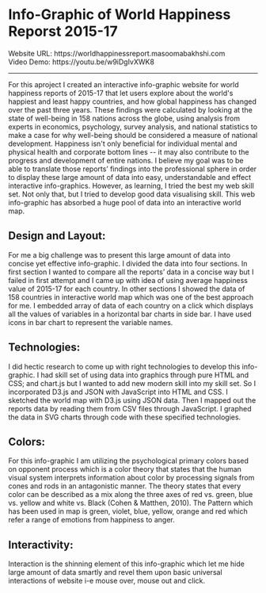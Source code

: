 <h1>Info-Graphic of World Happiness Reporst 2015-17</h1>
Website URL: https://worldhappinessreport.masoomabakhshi.com<br/>
Video Demo: https://youtu.be/w9iDgIvXWK8
<hr/>
For this aproject I created an interactive info-graphic website for world happiness reports of 2015-17 that let users explore about the world's happiest and least happy countries, and how global happiness has changed over the past three years. These findings were calculated by looking at the state of well-being in 158 nations across the globe, using analysis from experts in economics, psychology, survey analysis, and national statistics to make a case for why well-being should be considered a measure of national development. 
Happiness isn't only beneficial for individual mental and physical health and corporate bottom lines -- it may also contribute to the progress and development of entire nations. I believe my goal was to be able to translate those reports’ findings into the professional sphere in order to display these large amount of data into easy, understandable and effect interactive info-graphics. However, as learning, I tried the best my web skill set. Not only that, but I tried to develop good data visualising skill. This web info-graphic has absorbed a huge pool of data into an interactive world map. 
<h2>Design and Layout:</h2>
For me a big challenge was to present this large amount of data into concise yet effective info-graphic. I divided the data into four sections. In first section I wanted to compare all the reports’ data in a concise way but I failed in first attempt and I came up with idea of using average happiness value of 2015-17 for each country.
In other sections I showed the data of 158 countries in interactive world map which was one of the best approach for me. I embedded array of data of each country on a click which displays all the values of variables in a horizontal bar charts in side bar. I have used icons in bar chart to represent the variable names.  
<h2>Technologies:</h2>  
I did hectic research to come up with right technologies to develop this info-graphic. I had skill set of using data into graphics through pure HTML and CSS; and chart.js but I wanted to add new modern skill into my skill set. So I incorporated D3.js and JSON with JavaScript into HTML and CSS. I sketched the world map with D3.js using JSON data. Then I mapped out the reports data by reading them from CSV files through JavaScript. I graphed the data in SVG charts through code with these specified technologies.
<h2>Colors:</h2>
For this info-graphic I am utilizing the psychological primary colors based on opponent process which is a color theory that states that the human visual system interprets information about color by processing signals from cones and rods in an antagonistic manner. The theory states that every color can be described as a mix along the three axes of red vs. green, blue vs. yellow and white vs. Black (Cohen & Matthen, 2010). The Pattern which has been used in map is green, violet, blue, yellow, orange and red which refer a range of emotions from happiness to anger.
<h2>Interactivity: </h2>
Interaction is the shinning element of this info-graphic which let me hide large amount of data smartly and revel them upon basic universal interactions of website i-e mouse over, mouse out and click.
